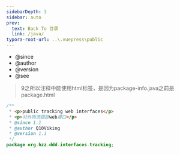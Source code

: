```yaml
---
sidebarDepth: 3
sidebar: auto
prev:
  text: Back To 目录
  link: /java/
typora-root-url: ..\.vuepress\public
---
```




- @since
- @author
- @version
- @see

> 9之所以注释中能使用html标签，是因为package-info.java之前是package.html

```java
/**
 * <p>public tracking web interfaces</p>
 * <p>对外物流跟踪web接口</p>
 * @since 1.1
 * @author Q10Viking
 * @version 1.1
 */
package org.hzz.ddd.interfaces.tracking;
```

